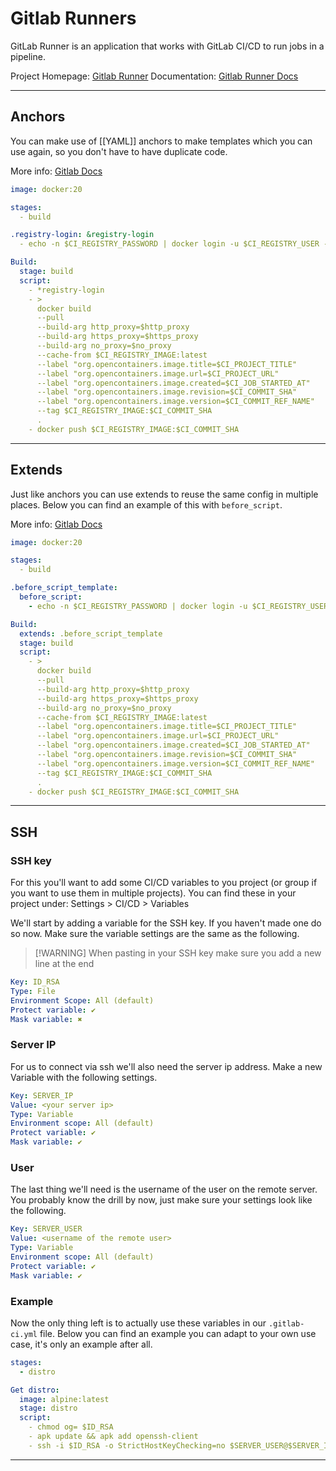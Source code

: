 # Gitlab Runners

GitLab Runner is an application that works with GitLab CI/CD to run jobs in a pipeline.

Project Homepage: [Gitlab Runner](https://gitlab.com/gitlab-org/gitlab-runner) 
Documentation: [Gitlab Runner Docs](https://docs.gitlab.com/runner/)

---

## Anchors

You can make use of [[YAML]] anchors to make templates which you can use again, so you don't have to have duplicate code.

More info: [Gitlab Docs](https://docs.gitlab.com/ee/ci/yaml/yaml_optimization.html#yaml-anchors-for-scripts)

```yaml
image: docker:20

stages:
  - build

.registry-login: &registry-login
  - echo -n $CI_REGISTRY_PASSWORD | docker login -u $CI_REGISTRY_USER --password-stdin $CI_REGISTRY

Build:
  stage: build
  script:
    - *registry-login
    - >
      docker build
      --pull
      --build-arg http_proxy=$http_proxy
      --build-arg https_proxy=$https_proxy
      --build-arg no_proxy=$no_proxy
      --cache-from $CI_REGISTRY_IMAGE:latest
      --label "org.opencontainers.image.title=$CI_PROJECT_TITLE"
      --label "org.opencontainers.image.url=$CI_PROJECT_URL"
      --label "org.opencontainers.image.created=$CI_JOB_STARTED_AT"
      --label "org.opencontainers.image.revision=$CI_COMMIT_SHA"
      --label "org.opencontainers.image.version=$CI_COMMIT_REF_NAME"
      --tag $CI_REGISTRY_IMAGE:$CI_COMMIT_SHA
      .
    - docker push $CI_REGISTRY_IMAGE:$CI_COMMIT_SHA
```

---

## Extends

Just like anchors you can use extends to reuse the same config in multiple places. Below you can find an example of this with `before_script`.

More info: [Gitlab Docs](https://docs.gitlab.com/ee/ci/yaml/#extends)

```yml
image: docker:20

stages:
  - build

.before_script_template:
  before_script:
    - echo -n $CI_REGISTRY_PASSWORD | docker login -u $CI_REGISTRY_USER --password-stdin $CI_REGISTRY

Build:
  extends: .before_script_template
  stage: build
  script:
    - >
      docker build
      --pull
      --build-arg http_proxy=$http_proxy
      --build-arg https_proxy=$https_proxy
      --build-arg no_proxy=$no_proxy
      --cache-from $CI_REGISTRY_IMAGE:latest
      --label "org.opencontainers.image.title=$CI_PROJECT_TITLE"
      --label "org.opencontainers.image.url=$CI_PROJECT_URL"
      --label "org.opencontainers.image.created=$CI_JOB_STARTED_AT"
      --label "org.opencontainers.image.revision=$CI_COMMIT_SHA"
      --label "org.opencontainers.image.version=$CI_COMMIT_REF_NAME"
      --tag $CI_REGISTRY_IMAGE:$CI_COMMIT_SHA
      .
    - docker push $CI_REGISTRY_IMAGE:$CI_COMMIT_SHA
```

---

## SSH

### SSH key

For this you'll want to add some CI/CD variables to you project (or group if you want to use them in multiple projects). You can find these in your project under: Settings > CI/CD > Variables

We'll start by adding a variable for the SSH key. If you haven't made one do so now. Make sure the variable settings are the same as the following.

> [!WARNING] When pasting in your SSH key make sure you add a new line at the end

```yml
Key: ID_RSA
Type: File
Environment Scope: All (default)
Protect variable: ✔
Mask variable: ✖
```

### Server IP

For us to connect via ssh we'll also need the server ip address. Make a new Variable with the following settings.

```yml
Key: SERVER_IP
Value: <your server ip>
Type: Variable
Environment scope: All (default)
Protect variable: ✔
Mask variable: ✔
```

### User

The last thing we'll need is the username of the user on the remote server. You probably know the drill by now, just make sure your settings look like the following.

```yml
Key: SERVER_USER
Value: <username of the remote user>
Type: Variable
Environment scope: All (default)
Protect variable: ✔
Mask variable: ✔
```

### Example

Now the only thing left is to actually use these variables in our `.gitlab-ci.yml` file. Below you can find an example you can adapt to your own use case, it's only an example after all.

```yml
stages:
  - distro

Get distro:
  image: alpine:latest
  stage: distro
  script:
    - chmod og= $ID_RSA
    - apk update && apk add openssh-client
    - ssh -i $ID_RSA -o StrictHostKeyChecking=no $SERVER_USER@$SERVER_IP "lsb_release -a"
```

---
